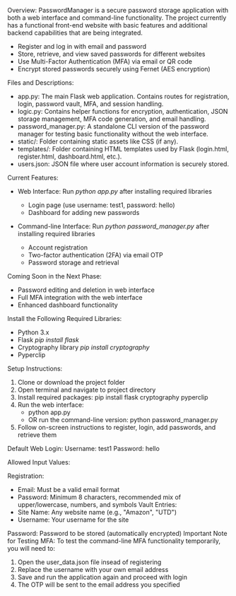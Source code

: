 Overview:
PasswordManager is a secure password storage application with both a web interface and command-line functionality. The project currently has a functional front-end website with basic features and additional backend capabilities that are being integrated.
- Register and log in with email and password
- Store, retrieve, and view saved passwords for different websites
- Use Multi-Factor Authentication (MFA) via email or QR code
- Encrypt stored passwords securely using Fernet (AES encryption)
  
Files and Descriptions:
- app.py: The main Flask web application. Contains routes for registration, login, password vault, MFA, and session handling.
- logic.py: Contains helper functions for encryption, authentication, JSON storage management, MFA code generation, and email handling.
- password_manager.py: A standalone CLI version of the password manager for testing basic functionality without the web interface.
- static/: Folder containing static assets like CSS (if any).
- templates/: Folder containing HTML templates used by Flask (login.html, register.html, dashboard.html, etc.).
- users.json: JSON file where user account information is securely stored.

Current Features:
- Web Interface: Run *python app.py* after installing required libraries
    -   Login page (use username: test1, password: hello)
    -   Dashboard for adding new passwords

-   Command-line Interface: Run *python password_manager.py* after installing required libraries
    -   Account registration
    -   Two-factor authentication (2FA) via email OTP
    -   Password storage and retrieval

Coming Soon in the Next Phase:
-   Password editing and deletion in web interface
-   Full MFA integration with the web interface
-   Enhanced dashboard functionality

Install the Following Required Libraries:
-   Python 3.x
-   Flask *pip install flask*
-   Cryptography library *pip install cryptography*
-   Pyperclip

Setup Instructions:
1. Clone or download the project folder
2. Open terminal and navigate to project directory
3. Install required packages: pip install flask cryptography pyperclip
4. Run the web interface:
    -   python app.py
    -   OR run the command-line version: python password_manager.py
5. Follow on-screen instructions to register, login, add passwords, and retrieve them

Default Web Login:
Username: test1
Password: hello

Allowed Input Values:

Registration:
- Email: Must be a valid email format
- Password: Minimum 8 characters, recommended mix of upper/lowercase, numbers, and symbols
Vault Entries:
- Site Name: Any website name (e.g., "Amazon", "UTD")
- Username: Your username for the site

Password: Password to be stored (automatically encrypted)
Important Note for Testing MFA:
To test the command-line MFA functionality temporarily, you will need to:
1. Open the user_data.json file insead of registering
2. Replace the username with your own email address
3. Save and run the application again and proceed with login
4. The OTP will be sent to the email address you specified
